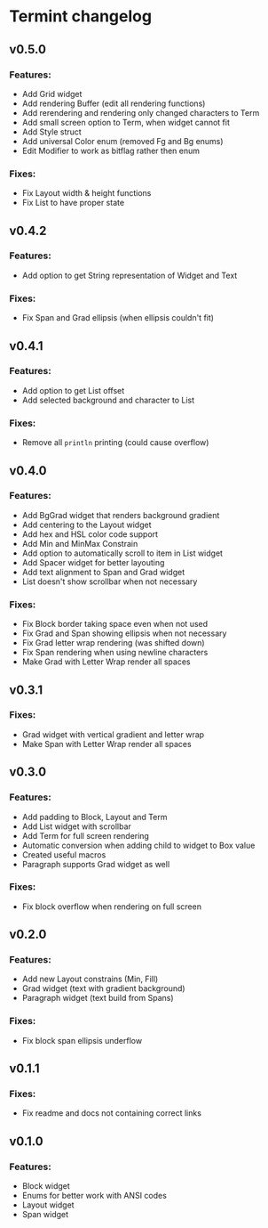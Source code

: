 # Termint changelog

## v0.5.0
### Features:
- Add Grid widget
- Add rendering Buffer (edit all rendering functions)
- Add rerendering and rendering only changed characters to Term
- Add small screen option to Term, when widget cannot fit
- Add Style struct
- Add universal Color enum (removed Fg and Bg enums)
- Edit Modifier to work as bitflag rather then enum

### Fixes:
- Fix Layout width & height functions
- Fix List to have proper state

## v0.4.2
### Features:
- Add option to get String representation of Widget and Text

### Fixes:
- Fix Span and Grad ellipsis (when ellipsis couldn't fit)

## v0.4.1
### Features:
- Add option to get List offset
- Add selected background and character to List

### Fixes:
- Remove all `println` printing (could cause overflow)

## v0.4.0
### Features:
- Add BgGrad widget that renders background gradient
- Add centering to the Layout widget
- Add hex and HSL color code support
- Add Min and MinMax Constrain
- Add option to automatically scroll to item in List widget
- Add Spacer widget for better layouting
- Add text alignment to Span and Grad widget
- List doesn't show scrollbar when not necessary

### Fixes:
- Fix Block border taking space even when not used
- Fix Grad and Span showing ellipsis when not necessary
- Fix Grad letter wrap rendering (was shifted down)
- Fix Span rendering when using newline characters
- Make Grad with Letter Wrap render all spaces

## v0.3.1
### Fixes:
- Grad widget with vertical gradient and letter wrap
- Make Span with Letter Wrap render all spaces

## v0.3.0
### Features:
- Add padding to Block, Layout and Term
- Add List widget with scrollbar
- Add Term for full screen rendering
- Automatic conversion when adding child to widget to Box value
- Created useful macros
- Paragraph supports Grad widget as well

### Fixes:
- Fix block overflow when rendering on full screen

## v0.2.0
### Features:
- Add new Layout constrains (Min, Fill)
- Grad widget (text with gradient background)
- Paragraph widget (text build from Spans)

### Fixes:
- Fix block span ellipsis underflow

## v0.1.1
### Fixes:
- Fix readme and docs not containing correct links

## v0.1.0
### Features:
- Block widget
- Enums for better work with ANSI codes
- Layout widget
- Span widget
